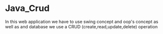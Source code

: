 # Java_Crud
In this web application we have to use swing concept and oop's concept as well as and database we use a CRUD (create,read,update,delete) operation
